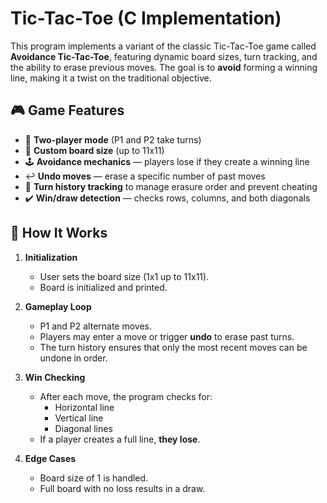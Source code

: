 #  Tic-Tac-Toe (C Implementation)

This program implements a variant of the classic Tic-Tac-Toe game called **Avoidance Tic-Tac-Toe**, featuring dynamic board sizes, turn tracking, and the ability to erase previous moves. The goal is to **avoid** forming a winning line, making it a twist on the traditional objective.

## 🎮 Game Features

- 👥 **Two-player mode** (P1 and P2 take turns)
- 🧩 **Custom board size** (up to 11x11)
- 🕹️ **Avoidance mechanics** — players lose if they create a winning line
- ↩️ **Undo moves** — erase a specific number of past moves
- 🧠 **Turn history tracking** to manage erasure order and prevent cheating
- ✔️ **Win/draw detection** — checks rows, columns, and both diagonals

## 🧠 How It Works

1. **Initialization**
   - User sets the board size (1x1 up to 11x11).
   - Board is initialized and printed.

2. **Gameplay Loop**
   - P1 and P2 alternate moves.
   - Players may enter a move or trigger **undo** to erase past turns.
   - The turn history ensures that only the most recent moves can be undone in order.

3. **Win Checking**
   - After each move, the program checks for:
     - Horizontal line
     - Vertical line
     - Diagonal lines
   - If a player creates a full line, **they lose**.

4. **Edge Cases**
   - Board size of 1 is handled.
   - Full board with no loss results in a draw.


